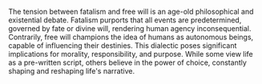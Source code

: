
The tension between fatalism and free will is an age-old philosophical and existential debate. Fatalism purports that all events are predetermined, governed by fate or divine will, rendering human agency inconsequential. Contrarily, free will champions the idea of humans as autonomous beings, capable of influencing their destinies. This dialectic poses significant implications for morality, responsibility, and purpose. While some view life as a pre-written script, others believe in the power of choice, constantly shaping and reshaping life's narrative.